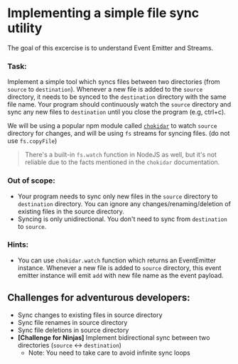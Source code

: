 # Implementing a simple file sync utility

The goal of this excercise is to understand Event Emitter and Streams.

### Task: 
Implement a simple tool which syncs files between two directories (from `source` to `destination`). Whenever a new file is added to the `source` directory, it needs to be synced to the `destination` directory with the same file name. Your program should continuously watch the `source` directory and sync any new files to `destination` until you close the program (e.g, ctrl+c).

We will be using a popular npm module called [`chokidar`](https://www.npmjs.com/package/chokidar) to watch `source` directory for changes, and will be using `fs` streams for syncing files. (do not use `fs.copyFile`)

> There's a built-in `fs.watch` function in NodeJS as well, but it's not reliable due to the facts mentioned in the `chokidar` documentation.

### Out of scope:
- Your program needs to sync only new files in the `source` directory to `destination` directory. You can ignore any changes/renaming/deletion of existing files in the source directory. 
- Syncing is only unidirectional. You don't need to sync from `destination` to `source`.

### Hints:

- You can use `chokidar.watch` function which returns an EventEmitter instance. Whenever a new file is added to `source` directory, this event emitter instance will emit `add` with new file name as the event payload.

## Challenges for adventurous developers:

- Sync changes to existing files in source directory
- Sync file renames in source directory
- Sync file deletions in source directory
- **[Challenge for Ninjas]** Implement bidirectional sync between two directories (`source` <-> `destination`)
    - Note: You need to take care to avoid infinite sync loops
